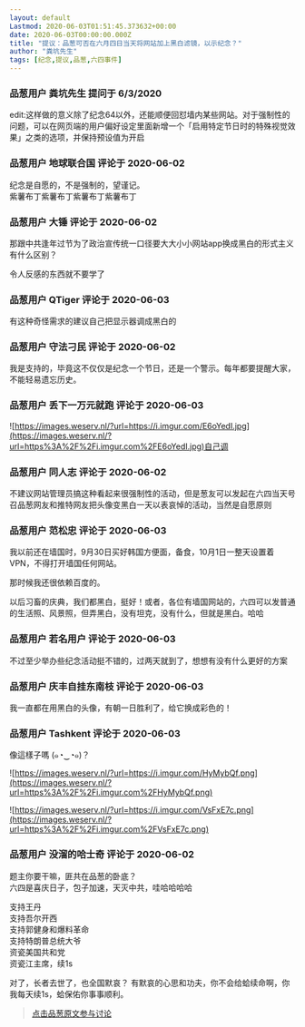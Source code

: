 ```yaml
---
layout: default
Lastmod: 2020-06-03T01:51:45.373632+00:00
date: 2020-06-03T00:00:00.000Z
title: "提议：品葱可否在六月四日当天将网站加上黑白滤镜，以示纪念？"
author: "粪坑先生"
tags: [纪念,提议,品葱,六四事件]
---
```



### 品葱用户 **粪坑先生** 提问于 6/3/2020
    
edit:这样做的意义除了纪念64以外，还能顺便回怼墙内某些网站。对于强制性的问题，可以在网页端的用户偏好设定里面新增一个「启用特定节日时的特殊视觉效果」之类的选项，并保持预设值为开启
    
                

### 品葱用户 **地球联合国** 评论于 2020-06-02
        
纪念是自愿的，不是强制的，望谨记。  
紫薯布丁紫薯布丁紫薯布丁紫薯布丁
        
                

### 品葱用户 **大锤** 评论于 2020-06-02
        
那跟中共逢年过节为了政治宣传统一口径要大大小小网站app换成黑白的形式主义有什么区别？  
  
令人反感的东西就不要学了
        
                

### 品葱用户 **QTiger** 评论于 2020-06-03
        
有这种奇怪需求的建议自己把显示器调成黑白的
        
                

### 品葱用户 **守法刁民** 评论于 2020-06-02
        
我是支持的，毕竟这不仅仅是纪念一个节日，还是一个警示。每年都要提醒大家，不能轻易遗忘历史。
        
                

### 品葱用户 **丢下一万元就跑** 评论于 2020-06-03
        
![https://images.weserv.nl/?url=https://i.imgur.com/E6oYedI.jpg](https://images.weserv.nl/?url=https%3A%2F%2Fi.imgur.com%2FE6oYedI.jpg)自己调
        
                

### 品葱用户 **同人志** 评论于 2020-06-02
        
不建议网站管理员搞这种看起来很强制性的活动，但是葱友可以发起在六四当天号召品葱网友和推特网友把头像变黑白一天以表哀悼的活动，当然是自愿原则
        
                

### 品葱用户 **范松忠** 评论于 2020-06-03
        
我以前还在墙国时，9月30日买好韩国方便面，备食，10月1日一整天设置着VPN，不得打开墙国任何网站。  
  
那时候我还很依赖百度的。  
  
以后习畜的庆典，我们都黑白，挺好！或者，各位有墙国网站的，六四可以发普通的生活照、风景照，但弄黑白，没有坦克，没有什么，但就是黑白。哈哈
        
                

### 品葱用户 **若名用户** 评论于 2020-06-03
        
不过至少举办些纪念活动挺不错的，过两天就到了，想想有没有什么更好的方案
        
                

### 品葱用户 **庆丰自挂东南枝** 评论于 2020-06-03
        
我一直都在用黑白的头像，有朝一日胜利了，给它换成彩色的！
        
                

### 品葱用户 **Tashkent** 评论于 2020-06-03
        
像這樣子嗎 (๑◔‿◔๑)？  
  
![https://images.weserv.nl/?url=https://i.imgur.com/HyMybQf.png](https://images.weserv.nl/?url=https%3A%2F%2Fi.imgur.com%2FHyMybQf.png)  
  
![https://images.weserv.nl/?url=https://i.imgur.com/VsFxE7c.png](https://images.weserv.nl/?url=https%3A%2F%2Fi.imgur.com%2FVsFxE7c.png)
        
                

### 品葱用户 **没溜的哈士奇** 评论于 2020-06-02
        
题主你要干嘛，匪共在品葱的卧底？  
六四是喜庆日子，包子加速，天灭中共，哇哈哈哈哈  
  
支持王丹  
支持吾尔开西  
支持郭健身和爆料革命  
支持特朗普总统大爷  
资瓷美国共和党  
资瓷江主席，续1s  
  
对了，长者去世了，也全国默哀？ 有默哀的心思和功夫，你不会给蛤续命啊，你我每天续1s，蛤保佑你事事顺利。
        
                





> [点击品葱原文参与讨论](https://pincong.rocks/question/26626)

